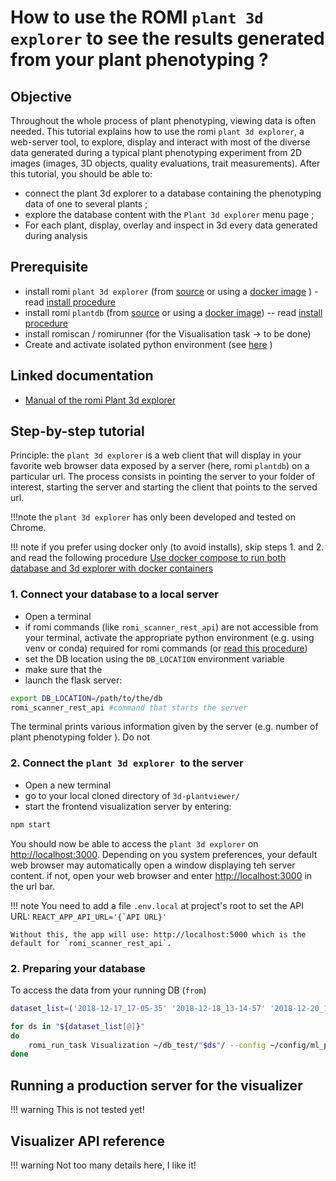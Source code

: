 How to use the ROMI `plant 3d explorer` to see the results generated from your plant phenotyping ?
================================

## Objective
Throughout the whole process of plant phenotyping, viewing data is often needed.
This tutorial explains how to use the romi `plant 3d explorer`, a web-server tool, to explore, display and interact with most of the diverse data generated during a typical plant phenotyping experiment from 2D images (images, 3D objects, quality evaluations, trait measurements).
After this tutorial, you should be able to:
* connect the plant 3d explorer to a database containing the phenotyping data of one to several plants ;
* explore the database content with the `Plant 3d explorer` menu page ;
* For each plant, display, overlay and inspect in 3d every data generated during analysis

## Prerequisite
* install romi `plant 3d explorer` (from [source](https://github.com/romi/3d-plantviewer) or using a [docker image](../docker/plantviewer_docker.md) ) - read [install procedure](../install/plant3dexplorer_setup.md) 
* install romi `plantdb` (from [source](https://github.com/romi/romidata) or using a [docker image](../docker/romidb_docker.md)) -- read [install procedure](../install/romidb_setup.md)
* install romiscan / romirunner (for the Visualisation task -> to be done) 
* Create and activate isolated python environment (see [here](/docs/Scanner/install/create_env.md) )
  
## Linked documentation
* [Manual of the romi Plant 3d explorer](/docs/plant_3d_explorer/index.md)

## Step-by-step tutorial
Principle: the `plant 3d explorer` is a web client that will display in your favorite web browser data exposed by a server (here, romi `plantdb`) on a particular url. The process consists in pointing the server to your folder of interest, starting the server and starting the client that points to the served url. 

!!!note
 the `plant 3d explorer` has only been developed and tested on Chrome.

!!! note
 if you prefer using docker only (to avoid installs), skip steps 1. and 2. and read the following procedure
[Use docker compose to run both database and 3d explorer with docker containers](../docker/docker_compose.md)

### 1. Connect your database to a local server

- Open a terminal 
- if romi commands (like `romi_scanner_rest_api`) are not accessible from your terminal, activate the appropriate python environment (e.g. using venv or conda) required for romi commands (or [read this procedure](../install/create_env.md))
- set the DB location using the `DB_LOCATION` environment variable 
- make sure that the 
- launch the flask server:
```bash
export DB_LOCATION=/path/to/the/db
romi_scanner_rest_api #command that starts the server
```
The terminal prints various information given by the server (e.g. number of plant phenotyping folder ). Do not 

### 2. Connect the `plant 3d explorer `to the server
- Open a new terminal 
- go to your local cloned directory of `3d-plantviewer/`
- start the frontend visualization server by entering:
```bash
npm start
```
You should now be able to access the `plant 3d explorer` on [http://localhost:3000](http://localhost:3000). Depending on you system preferences, your default web browser may automatically open a window displaying teh server content. if not, open your web browser and enter [http://localhost:3000](http://localhost:3000) in the url bar.

!!! note
    You need to add a file `.env.local` at project's root to set the API URL:
    ```REACT_APP_API_URL='{`API URL}'```

    Without this, the app will use: http://localhost:5000 which is the default for `romi_scanner_rest_api`.

### 2.  Preparing your database
To access the data from your running DB (`` from ``)
```bash
dataset_list=('2018-12-17_17-05-35' '2018-12-18_13-14-57' '2018-12-20_13-21-24' '2019-01-29_16-56-01' '2019-02-01_10-56-34')

for ds in "${dataset_list[@]}"
do 
    romi_run_task Visualization ~/db_test/"$ds"/ --config ~/config/ml_pipe_real_2.toml --local-scheduler
done
```


## Running a production server for the visualizer

!!! warning
    This is not tested yet!


## Visualizer API reference

!!! warning
    Not too many details here, I like it! 